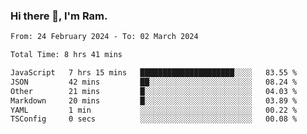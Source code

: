 ### Hi there 👋, I'm Ram.

<!--START_SECTION:waka-->

```txt
From: 24 February 2024 - To: 02 March 2024

Total Time: 8 hrs 41 mins

JavaScript   7 hrs 15 mins   █████████████████████░░░░   83.55 %
JSON         42 mins         ██░░░░░░░░░░░░░░░░░░░░░░░   08.24 %
Other        21 mins         █░░░░░░░░░░░░░░░░░░░░░░░░   04.03 %
Markdown     20 mins         █░░░░░░░░░░░░░░░░░░░░░░░░   03.89 %
YAML         1 min           ░░░░░░░░░░░░░░░░░░░░░░░░░   00.22 %
TSConfig     0 secs          ░░░░░░░░░░░░░░░░░░░░░░░░░   00.08 %
```

<!--END_SECTION:waka-->
